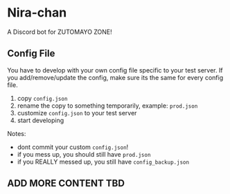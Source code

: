 # Nira-chan

A Discord bot for ZUTOMAYO ZONE!

## Config File

You have to develop with your own config file specific to your test server.
If you add/remove/update the config, make sure its the same for every config file.

1. copy `config.json`
2. rename the copy to something temporarily, example: `prod.json`
3. customize `config.json` to your test server
4. start developing

Notes:

- dont commit your custom `config.json`!
- if you mess up, you should still have `prod.json`
- if you REALLY messed up, you still have `config_backup.json`

## ADD MORE CONTENT TBD
